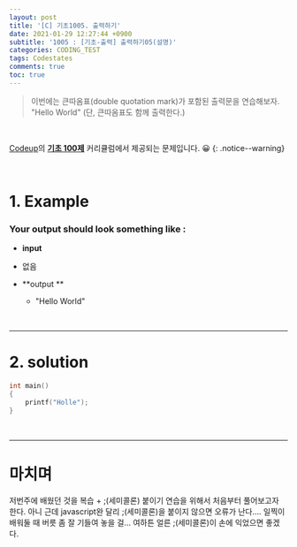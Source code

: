 ```yaml
---
layout: post
title: '[C] 기초1005. 출력하기'
date: 2021-01-29 12:27:44 +0900
subtitle: '1005 : [기초-출력] 출력하기05(설명)'
categories: CODING_TEST
tags: Codestates
comments: true
toc: true
---
```


> 이번에는 큰따옴표(double quotation mark)가 포함된 출력문을 연습해보자.
> "Hello World"
> (단, 큰따옴표도 함께 출력한다.)

<br>

[Codeup](https://codeup.kr/index.php)의 **[기초 100제](https://codeup.kr/problemsetsol.php?psid=23)** 커리큘럼에서 제공되는 문제입니다. 😀 
{: .notice--warning}

<br>

# 1. Example

### Your output should look something like :

- **input**
-  없음
  
- **output ** 
  - "Hello World"


<br>

***

# 2. solution

```c
int main() 
{
    printf("Holle");
}
```

<br>

***

# 마치며

저번주에 배웠던 것을 복습 + ;(세미콜론) 붙이기 연습을 위해서 처음부터 풀어보고자 한다. 아니 근데 javascript완 달리 ;(세미콜론)을 붙이지 않으면 오류가 난다.... 일찍이 배워둘 때 버릇 좀 잘 기들여 놓을 걸... 여하튼 얼른 ;(세미콜론)이 손에 익었으면 좋겠다.